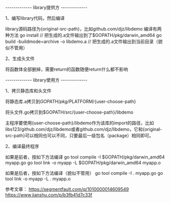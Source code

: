 ------------- library提供方 -------------

1、编写library代码，然后编译

library源码路径为{original-src-path}，比如github.com/djz/libdemo
编译有两种方法
go install // 把生成的.a文件输出到了$GOPATH/pkg/darwin_amd64
go build -buildmode=archive -o libdemo.a // 把生成的.a文件输出到当前目录（貌似不管用）


2、生成头文件

将函数体全部删掉，需要return的函数随便return什么都不影响



------------- library使用方 -------------

1、拷贝静态库和头文件

将静态库.a拷贝到$GOPATH/pkg/$PLATFORM/{user-choose-path}

将头文件.go拷贝到$GOPATH/src/{user-choose-path}/libdemo

主程序要使用{user-choose-path}/libdemo作为该库的import的路径，比如libs123/github.com/djz/libdemo或者github.com/djz/libdemo，它和{original-src-path}可以相同也可以不同，只要最后一级包名（package）相同即可。


2、编译最终程序

如果是前者，按如下方法编译
go tool compile -I $GOPATH/pkg/darwin_amd64 myapp.go
go tool link -o myapp -L $GOPATH/pkg/darwin_amd64 myapp.o

如果是后者，按如下方法编译（貌似不管用）
go tool compile -I . myapp.go
go tool link -o myapp -L . myapp.o




参考文章：
https://segmentfault.com/q/1010000014609549
https://www.jianshu.com/p/b3fb41d7c33f
